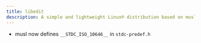 ```yaml
---
title: libedit
description: A simple and lightweight Linux® distribution based on musl libc and toybox
---
```


- musl now defines `__STDC_ISO_10646__` in `stdc-predef.h`
